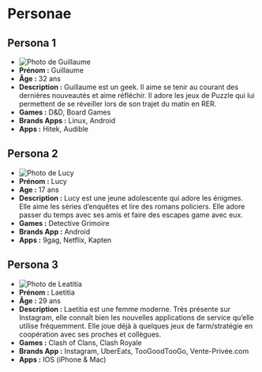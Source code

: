 # Personae


## Persona 1
* ![Photo de Guillaume](https://image.noelshack.com/fichiers/2019/15/5/1555082784-guillaume-1.png)
* **Prénom :** Guillaume
* **Âge :** 32 ans
* **Description :** 
Guillaume est un geek. Il aime se tenir au courant des dernières nouveautés et aime réfléchir. Il adore les jeux de Puzzle qui lui permettent de se réveiller lors de son trajet du matin en RER.
* **Games :** D&D, Board Games
* **Brands Apps :** Linux, Android
* **Apps :** Hitek, Audible

## Persona 2
* ![Photo de Lucy](https://image.noelshack.com/fichiers/2019/15/5/1555082789-lucy-1.png)
* **Prénom :** Lucy
* **Age :** 17 ans
* **Description :** 
Lucy est une jeune adolescente qui adore les énigmes. Elle aime les séries d’enquêtes et lire des romans policiers. Elle adore passer du temps avec ses amis et faire des escapes game avec eux. 
* **Games :** Detective Grimoire
* **Brands App :** Android
* **Apps :** 9gag, Netflix, Kapten


## Persona 3
* ![Photo de Leatitia](https://image.noelshack.com/fichiers/2019/15/5/1555082787-laetitia-1.png)
* **Prénom :** Laetitia
* **Âge :** 29 ans
* **Description :**
Laetitia est une femme moderne. Très présente sur Instagram, elle connaît bien les nouvelles applications de service qu’elle utilise fréquemment. Elle joue déjà à quelques jeux de farm/stratégie en coopération avec ses proches et collègues.
* **Games :** Clash of Clans, Clash Royale
* **Brands App :** Instagram, UberEats, TooGoodTooGo, Vente-Privée.com
* **Apps :** IOS (iPhone & Mac)



